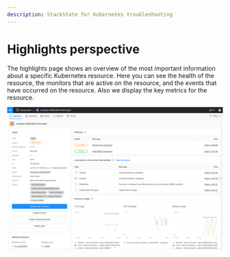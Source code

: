 ```yaml
---
description: StackState for Kubernetes troubleshooting
---
```


# Highlights perspective

The highlights page shows an overview of the most important information about a specific Kubernetes resource. Here you can see the health of the resource, the monitors that are active on the resource, and the events that have occurred on the resource. Also we display the key metrics for the resource.

![](../../.gitbook/assets/k8s/k8s-pod-highlights.png)
